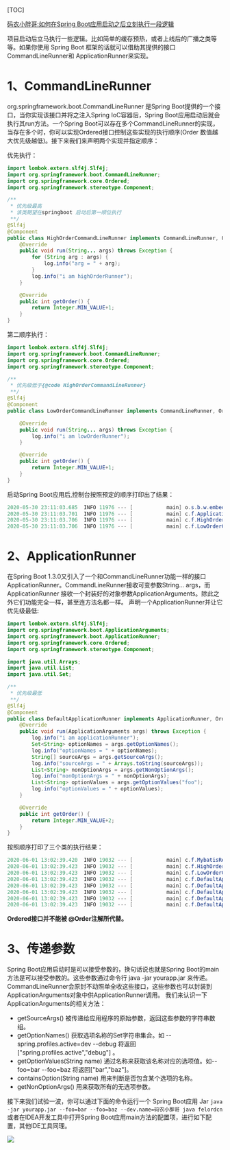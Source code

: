 [TOC]

[码农小胖哥:如何在Spring Boot应用启动之后立刻执行一段逻辑](https://www.cnblogs.com/felordcn/p/13029558.html)

项目启动后立马执行一些逻辑。比如简单的缓存预热，或者上线后的广播之类等等。如果你使用 Spring Boot 框架的话就可以借助其提供的接口CommandLineRunner和 ApplicationRunner来实现。

# 1、CommandLineRunner
org.springframework.boot.CommandLineRunner 是Spring Boot提供的一个接口，当你实现该接口并将之注入Spring IoC容器后，Spring Boot应用启动后就会执行其run方法。一个Spring Boot可以存在多个CommandLineRunner的实现，当存在多个时，你可以实现Ordered接口控制这些实现的执行顺序(Order 数值越大优先级越低)。接下来我们来声明两个实现并指定顺序：

优先执行：
```java
import lombok.extern.slf4j.Slf4j;
import org.springframework.boot.CommandLineRunner;
import org.springframework.core.Ordered;
import org.springframework.stereotype.Component;

/**
 * 优先级最高
 * 该类期望在springboot 启动后第一顺位执行
 **/
@Slf4j
@Component
public class HighOrderCommandLineRunner implements CommandLineRunner, Ordered {
    @Override
    public void run(String... args) throws Exception {
        for (String arg : args) {
            log.info("arg = " + arg);
        }
        log.info("i am highOrderRunner");
    }

    @Override
    public int getOrder() {
        return Integer.MIN_VALUE+1;
    }
}
```
第二顺序执行：
```java
import lombok.extern.slf4j.Slf4j;
import org.springframework.boot.CommandLineRunner;
import org.springframework.core.Ordered;
import org.springframework.stereotype.Component;

/**
 * 优先级低于{@code HighOrderCommandLineRunner}
 **/
@Slf4j
@Component
public class LowOrderCommandLineRunner implements CommandLineRunner, Ordered {

    @Override
    public void run(String... args) throws Exception {
        log.info("i am lowOrderRunner");
    }

    @Override
    public int getOrder() {
        return Integer.MIN_VALUE+1;
    }
}
```
启动Spring Boot应用后,控制台按照预定的顺序打印出了结果：
```java
2020-05-30 23:11:03.685  INFO 11976 --- [           main] o.s.b.w.embedded.tomcat.TomcatWebServer  : Tomcat started on port(s): 8080 (http) with context path ''
2020-05-30 23:11:03.701  INFO 11976 --- [           main] c.f.Application  : Started SpringBootApplication in 4.272 seconds (JVM running for 6.316)
2020-05-30 23:11:03.706  INFO 11976 --- [           main] c.f.HighOrderCommandLineRunner   : i am highOrderRunner
2020-05-30 23:11:03.706  INFO 11976 --- [           main] c.f.LowOrderCommandLineRunner   : i am lowOrderRunner
```

# 2、ApplicationRunner
在Spring Boot 1.3.0又引入了一个和CommandLineRunner功能一样的接口ApplicationRunner。CommandLineRunner接收可变参数String... args，而ApplicationRunner 接收一个封装好的对象参数ApplicationArguments。除此之外它们功能完全一样，甚至连方法名都一样。 声明一个ApplicationRunner并让它优先级最低:
```java
import lombok.extern.slf4j.Slf4j;
import org.springframework.boot.ApplicationArguments;
import org.springframework.boot.ApplicationRunner;
import org.springframework.core.Ordered;
import org.springframework.stereotype.Component;

import java.util.Arrays;
import java.util.List;
import java.util.Set;

/**
 * 优先级最低
 **/
@Slf4j
@Component
public class DefaultApplicationRunner implements ApplicationRunner, Ordered {
    @Override
    public void run(ApplicationArguments args) throws Exception {
        log.info("i am applicationRunner");
        Set<String> optionNames = args.getOptionNames();
        log.info("optionNames = " + optionNames);
        String[] sourceArgs = args.getSourceArgs();
        log.info("sourceArgs = " + Arrays.toString(sourceArgs));
        List<String> nonOptionArgs = args.getNonOptionArgs();
        log.info("nonOptionArgs = " + nonOptionArgs);
        List<String> optionValues = args.getOptionValues("foo");
        log.info("optionValues = " + optionValues);
    }

    @Override
    public int getOrder() {
        return Integer.MIN_VALUE+2;
    }
}
```
按照顺序打印了三个类的执行结果：
```java
2020-06-01 13:02:39.420  INFO 19032 --- [           main] c.f.MybatisResultmapApplication  : Started MybatisResultmapApplication in 1.801 seconds (JVM running for 2.266)
2020-06-01 13:02:39.423  INFO 19032 --- [           main] c.f.HighOrderCommandLineRunner   : i am highOrderRunner
2020-06-01 13:02:39.423  INFO 19032 --- [           main] c.f.LowOrderCommandLineRunner    : i am lowOrderRunner
2020-06-01 13:02:39.423  INFO 19032 --- [           main] c.f.DefaultApplicationRunner     : i am applicationRunner
2020-06-01 13:02:39.423  INFO 19032 --- [           main] c.f.DefaultApplicationRunner     : optionNames = []
2020-06-01 13:02:39.423  INFO 19032 --- [           main] c.f.DefaultApplicationRunner     : sourceArgs = []
2020-06-01 13:02:39.423  INFO 19032 --- [           main] c.f.DefaultApplicationRunner     : nonOptionArgs = []
2020-06-01 13:02:39.423  INFO 19032 --- [           main] c.f.DefaultApplicationRunner     : optionValues = null
```
**Ordered接口并不能被 @Order注解所代替。**

# 3、传递参数
Spring Boot应用启动时是可以接受参数的，换句话说也就是Spring Boot的main方法是可以接受参数的。这些参数通过命令行 java -jar yourapp.jar 来传递。CommandLineRunner会原封不动照单全收这些接口，这些参数也可以封装到ApplicationArguments对象中供ApplicationRunner调用。 我们来认识一下ApplicationArguments的相关方法：

- getSourceArgs() 被传递给应用程序的原始参数，返回这些参数的字符串数组。
- getOptionNames() 获取选项名称的Set字符串集合。如 --spring.profiles.active=dev --debug 将返回["spring.profiles.active","debug"] 。
- getOptionValues(String name) 通过名称来获取该名称对应的选项值。如--foo=bar --foo=baz 将返回["bar","baz"]。
- containsOption(String name) 用来判断是否包含某个选项的名称。
- getNonOptionArgs() 用来获取所有的无选项参数。

接下来我们试验一波，你可以通过下面的命令运行一个 Spring Boot应用 Jar
`java -jar yourapp.jar --foo=bar --foo=baz --dev.name=码农小胖哥 java felordcn`
或者在IDEA开发工具中打开Spring Boot应用main方法的配置项，进行如下配置，其他IDE工具同理。

![](https://img2020.cnblogs.com/other/1739473/202006/1739473-20200602100615082-78938241.png)
